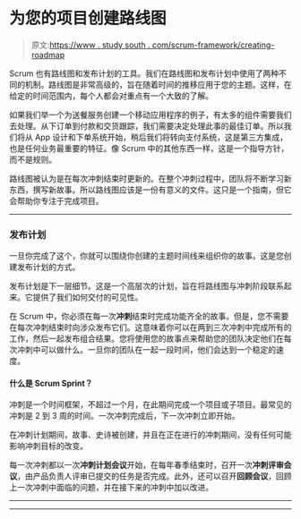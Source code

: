 # 为您的项目创建路线图

> 原文:[https://www . study south . com/scrum-framework/creating-roadmap](https://www.studytonight.com/scrum-framework/creating-roadmap)

Scrum 也有路线图和发布计划的工具。我们在路线图和发布计划中使用了两种不同的机制。路线图是非常高级的，旨在随着时间的推移应用于您的主题。这样，在给定的时间范围内，每个人都会对重点有一个大致的了解。

如果我们举一个为送餐服务创建一个移动应用程序的例子，有太多的组件需要我们去处理。从下订单到付款和交货跟踪，我们需要决定处理此事的最佳订单。所以我们将从 App 设计和下单系统开始，稍后我们将转向支付系统，这是第三方集成，也是任何业务最重要的特征。像 Scrum 中的其他东西一样，这是一个指导方针，而不是规则。

路线图被认为是在每次冲刺结束时更新的。在整个冲刺过程中，团队将不断学习新东西，撰写新故事。所以路线图应该是一份有意义的文件。这只是一个指南，但它会帮助你专注于完成项目。

* * *

### 发布计划

一旦你完成了这个，你就可以围绕你创建的主题时间线来组织你的故事。这是您创建发布计划的方式。

发布计划是下一层细节。这是一个高层次的计划，旨在将路线图与冲刺阶段联系起来。它提供了我们如何交付的可见性。

在 Scrum 中，你必须在每一次**冲刺**结束时完成功能齐全的故事。但是，您不需要在每次冲刺结束时向涉众发布它们。这意味着你可以在两到三次冲刺中完成所有的工作，然后一起发布组合结果。您将使用您的故事点来帮助您的团队决定他们在每次冲刺中可以做什么。一旦你的团队在一起一段时间，他们会达到一个稳定的速度。

#### 什么是 Scrum Sprint？

冲刺是一个时间框架，不超过一个月，在此期间完成一个项目或子项目。最常见的冲刺是 2 到 3 周的时间。一次冲刺完成后，下一次冲刺立即开始。

在冲刺计划期间，故事、史诗被创建，并且在正在进行的冲刺期间，没有任何可能影响冲刺目标的改变。

每一次冲刺都以一次**冲刺计划会议**开始，在每年春季结束时，召开一次**冲刺评审会议**，由产品负责人评审已提交的任务是否完成。此外，还可以召开**回顾会议**，回顾上一次冲刺中面临的问题，并在接下来的冲刺中加以改进。

* * *

* * *